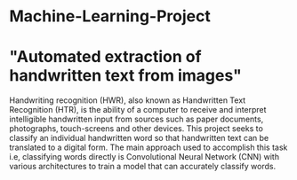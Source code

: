 # Machine-Learning-Project
# "Automated extraction of handwritten text from images"

Handwriting recognition (HWR), also known as Handwritten Text Recognition (HTR), is the ability of a computer to receive and interpret intelligible handwritten input from sources such as paper documents, photographs, touch-screens and other devices. This project seeks to classify an individual handwritten word so that handwritten text can be translated to a digital form. The main approach used to accomplish this task i.e, classifying words directly is Convolutional Neural Network (CNN) with various architectures to train a model that can accurately classify words. 
